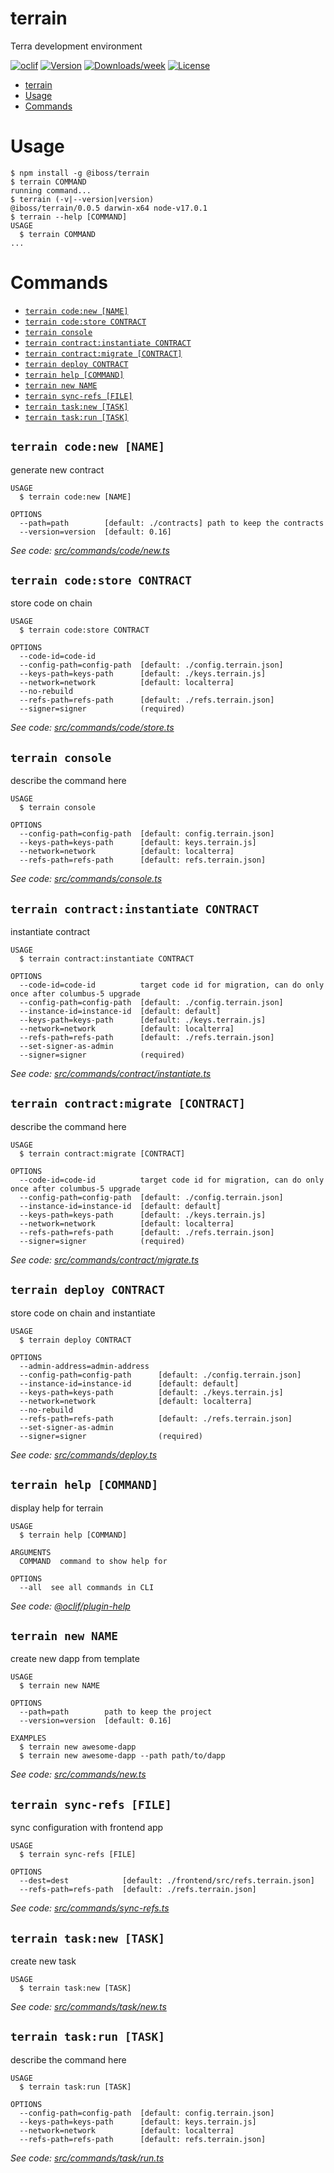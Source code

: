 # terrain

Terra development environment

[![oclif](https://img.shields.io/badge/cli-oclif-brightgreen.svg)](https://oclif.io)
[![Version](https://img.shields.io/npm/v/terrain.svg)](https://npmjs.org/package/terrain)
[![Downloads/week](https://img.shields.io/npm/dw/terrain.svg)](https://npmjs.org/package/terrain)
[![License](https://img.shields.io/npm/l/terrain.svg)](https://github.com/https://github.com/iboss-ptk/terrain/terrain/blob/master/package.json)

<!-- toc -->
* [terrain](#terrain)
* [Usage](#usage)
* [Commands](#commands)
<!-- tocstop -->

# Usage

<!-- usage -->
```sh-session
$ npm install -g @iboss/terrain
$ terrain COMMAND
running command...
$ terrain (-v|--version|version)
@iboss/terrain/0.0.5 darwin-x64 node-v17.0.1
$ terrain --help [COMMAND]
USAGE
  $ terrain COMMAND
...
```
<!-- usagestop -->

# Commands

<!-- commands -->
* [`terrain code:new [NAME]`](#terrain-codenew-name)
* [`terrain code:store CONTRACT`](#terrain-codestore-contract)
* [`terrain console`](#terrain-console)
* [`terrain contract:instantiate CONTRACT`](#terrain-contractinstantiate-contract)
* [`terrain contract:migrate [CONTRACT]`](#terrain-contractmigrate-contract)
* [`terrain deploy CONTRACT`](#terrain-deploy-contract)
* [`terrain help [COMMAND]`](#terrain-help-command)
* [`terrain new NAME`](#terrain-new-name)
* [`terrain sync-refs [FILE]`](#terrain-sync-refs-file)
* [`terrain task:new [TASK]`](#terrain-tasknew-task)
* [`terrain task:run [TASK]`](#terrain-taskrun-task)

## `terrain code:new [NAME]`

generate new contract

```
USAGE
  $ terrain code:new [NAME]

OPTIONS
  --path=path        [default: ./contracts] path to keep the contracts
  --version=version  [default: 0.16]
```

_See code: [src/commands/code/new.ts](https://github.com/iboss-ptk/terrain/blob/v0.0.5/src/commands/code/new.ts)_

## `terrain code:store CONTRACT`

store code on chain

```
USAGE
  $ terrain code:store CONTRACT

OPTIONS
  --code-id=code-id
  --config-path=config-path  [default: ./config.terrain.json]
  --keys-path=keys-path      [default: ./keys.terrain.js]
  --network=network          [default: localterra]
  --no-rebuild
  --refs-path=refs-path      [default: ./refs.terrain.json]
  --signer=signer            (required)
```

_See code: [src/commands/code/store.ts](https://github.com/iboss-ptk/terrain/blob/v0.0.5/src/commands/code/store.ts)_

## `terrain console`

describe the command here

```
USAGE
  $ terrain console

OPTIONS
  --config-path=config-path  [default: config.terrain.json]
  --keys-path=keys-path      [default: keys.terrain.js]
  --network=network          [default: localterra]
  --refs-path=refs-path      [default: refs.terrain.json]
```

_See code: [src/commands/console.ts](https://github.com/iboss-ptk/terrain/blob/v0.0.5/src/commands/console.ts)_

## `terrain contract:instantiate CONTRACT`

instantiate contract

```
USAGE
  $ terrain contract:instantiate CONTRACT

OPTIONS
  --code-id=code-id          target code id for migration, can do only once after columbus-5 upgrade
  --config-path=config-path  [default: ./config.terrain.json]
  --instance-id=instance-id  [default: default]
  --keys-path=keys-path      [default: ./keys.terrain.js]
  --network=network          [default: localterra]
  --refs-path=refs-path      [default: ./refs.terrain.json]
  --set-signer-as-admin
  --signer=signer            (required)
```

_See code: [src/commands/contract/instantiate.ts](https://github.com/iboss-ptk/terrain/blob/v0.0.5/src/commands/contract/instantiate.ts)_

## `terrain contract:migrate [CONTRACT]`

describe the command here

```
USAGE
  $ terrain contract:migrate [CONTRACT]

OPTIONS
  --code-id=code-id          target code id for migration, can do only once after columbus-5 upgrade
  --config-path=config-path  [default: ./config.terrain.json]
  --instance-id=instance-id  [default: default]
  --keys-path=keys-path      [default: ./keys.terrain.js]
  --network=network          [default: localterra]
  --refs-path=refs-path      [default: ./refs.terrain.json]
  --signer=signer            (required)
```

_See code: [src/commands/contract/migrate.ts](https://github.com/iboss-ptk/terrain/blob/v0.0.5/src/commands/contract/migrate.ts)_

## `terrain deploy CONTRACT`

store code on chain and instantiate

```
USAGE
  $ terrain deploy CONTRACT

OPTIONS
  --admin-address=admin-address
  --config-path=config-path      [default: ./config.terrain.json]
  --instance-id=instance-id      [default: default]
  --keys-path=keys-path          [default: ./keys.terrain.js]
  --network=network              [default: localterra]
  --no-rebuild
  --refs-path=refs-path          [default: ./refs.terrain.json]
  --set-signer-as-admin
  --signer=signer                (required)
```

_See code: [src/commands/deploy.ts](https://github.com/iboss-ptk/terrain/blob/v0.0.5/src/commands/deploy.ts)_

## `terrain help [COMMAND]`

display help for terrain

```
USAGE
  $ terrain help [COMMAND]

ARGUMENTS
  COMMAND  command to show help for

OPTIONS
  --all  see all commands in CLI
```

_See code: [@oclif/plugin-help](https://github.com/oclif/plugin-help/blob/v3.2.3/src/commands/help.ts)_

## `terrain new NAME`

create new dapp from template

```
USAGE
  $ terrain new NAME

OPTIONS
  --path=path        path to keep the project
  --version=version  [default: 0.16]

EXAMPLES
  $ terrain new awesome-dapp
  $ terrain new awesome-dapp --path path/to/dapp
```

_See code: [src/commands/new.ts](https://github.com/iboss-ptk/terrain/blob/v0.0.5/src/commands/new.ts)_

## `terrain sync-refs [FILE]`

sync configuration with frontend app

```
USAGE
  $ terrain sync-refs [FILE]

OPTIONS
  --dest=dest            [default: ./frontend/src/refs.terrain.json]
  --refs-path=refs-path  [default: ./refs.terrain.json]
```

_See code: [src/commands/sync-refs.ts](https://github.com/iboss-ptk/terrain/blob/v0.0.5/src/commands/sync-refs.ts)_

## `terrain task:new [TASK]`

create new task

```
USAGE
  $ terrain task:new [TASK]
```

_See code: [src/commands/task/new.ts](https://github.com/iboss-ptk/terrain/blob/v0.0.5/src/commands/task/new.ts)_

## `terrain task:run [TASK]`

describe the command here

```
USAGE
  $ terrain task:run [TASK]

OPTIONS
  --config-path=config-path  [default: config.terrain.json]
  --keys-path=keys-path      [default: keys.terrain.js]
  --network=network          [default: localterra]
  --refs-path=refs-path      [default: refs.terrain.json]
```

_See code: [src/commands/task/run.ts](https://github.com/iboss-ptk/terrain/blob/v0.0.5/src/commands/task/run.ts)_
<!-- commandsstop -->
